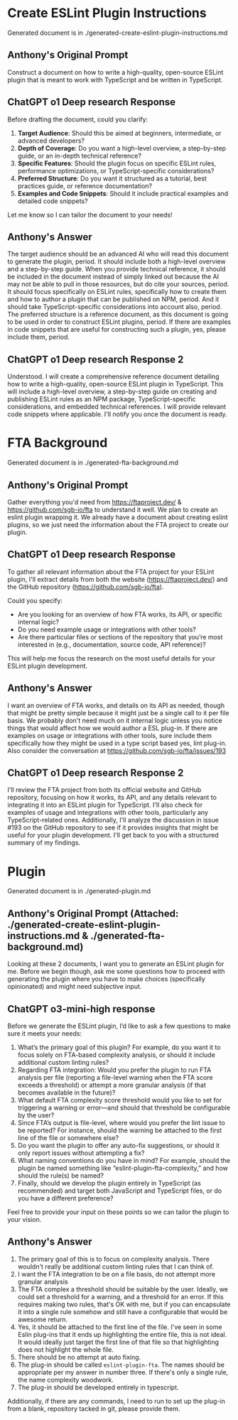 # Create ESLint Plugin Instructions

Generated document is in ./generated-create-eslint-plugin-instructions.md

## Anthony's Original Prompt

Construct a document on how to write a high-quality, open-source ESLint plugin that is meant to work with TypeScript and be written in TypeScript.

## ChatGPT o1 Deep research Response

Before drafting the document, could you clarify:

1. **Target Audience**: Should this be aimed at beginners, intermediate, or advanced developers?
2. **Depth of Coverage**: Do you want a high-level overview, a step-by-step guide, or an in-depth technical reference?
3. **Specific Features**: Should the plugin focus on specific ESLint rules, performance optimizations, or TypeScript-specific considerations?
4. **Preferred Structure**: Do you want it structured as a tutorial, best practices guide, or reference documentation?
5. **Examples and Code Snippets**: Should it include practical examples and detailed code snippets?

Let me know so I can tailor the document to your needs!

## Anthony's Answer

The target audience should be an advanced AI who will read this document to generate the plugin, period. It should include both a high-level overview and a step-by-step guide. When you provide technical reference, it should be included in the document instead of simply linked out because the AI may not be able to pull in those resources, but do cite your sources, period. It should focus specifically on ESLint rules, specifically how to create them and how to author a plugin that can be published on NPM, period. And it should take TypeScript-specific considerations into account also, period. The preferred structure is a reference document, as this document is going to be used in order to construct ESLint plugins, period. If there are examples in code snippets that are useful for constructing such a plugin, yes, please include them, period.

## ChatGPT o1 Deep research Response 2

Understood. I will create a comprehensive reference document detailing how to write a high-quality, open-source ESLint plugin in TypeScript. This will include a high-level overview, a step-by-step guide on creating and publishing ESLint rules as an NPM package, TypeScript-specific considerations, and embedded technical references. I will provide relevant code snippets where applicable. I'll notify you once the document is ready.

# FTA Background

Generated document is in ./generated-fta-background.md

## Anthony's Original Prompt

Gather everything you'd need from https://ftaproject.dev/ & https://github.com/sgb-io/fta to understand it well. We plan to create an eslint plugin wrapping it. We already have a document about creating eslint plugins, so we just need the information about the FTA project to create our plugin.

## ChatGPT o1 Deep research Response

To gather all relevant information about the FTA project for your ESLint plugin, I'll extract details from both the website (https://ftaproject.dev/) and the GitHub repository (https://github.com/sgb-io/fta).

Could you specify:

- Are you looking for an overview of how FTA works, its API, or specific internal logic?
- Do you need example usage or integrations with other tools?
- Are there particular files or sections of the repository that you’re most interested in (e.g., documentation, source code, API reference)?

This will help me focus the research on the most useful details for your ESLint plugin development.

## Anthony's Answer

I want an overview of FTA works, and details on its API as needed, though that might be pretty simple because it might just be a single call to it per file basis. We probably don't need much on it internal logic unless you notice things that would affect how we would author a ESL plug-in. If there are examples on usage or integrations with other tools, sure include them specifically how they might be used in a type script based yes, lint plug-in. Also consider the conversation at https://github.com/sgb-io/fta/issues/193

## ChatGPT o1 Deep research Response 2

I'll review the FTA project from both its official website and GitHub repository, focusing on how it works, its API, and any details relevant to integrating it into an ESLint plugin for TypeScript. I'll also check for examples of usage and integrations with other tools, particularly any TypeScript-related ones. Additionally, I'll analyze the discussion in issue #193 on the GitHub repository to see if it provides insights that might be useful for your plugin development. I'll get back to you with a structured summary of my findings.

# Plugin

Generated document is in ./generated-plugin.md

## Anthony's Original Prompt (Attached: ./generated-create-eslint-plugin-instructions.md & ./generated-fta-background.md)

Looking at these 2 documents, I want you to generate an ESLint plugin for me. Before we begin though, ask me some questions how to proceed with generating the plugin where you have to make choices (specifically opinionated) and might need subjective input.

## ChatGPT o3-mini-high response

Before we generate the ESLint plugin, I’d like to ask a few questions to make sure it meets your needs:

1. What’s the primary goal of this plugin? For example, do you want it to focus solely on FTA-based complexity analysis, or should it include additional custom linting rules?
2. Regarding FTA integration: Would you prefer the plugin to run FTA analysis per file (reporting a file-level warning when the FTA score exceeds a threshold) or attempt a more granular analysis (if that becomes available in the future)?
3. What default FTA complexity score threshold would you like to set for triggering a warning or error—and should that threshold be configurable by the user?
4. Since FTA’s output is file-level, where would you prefer the lint issue to be reported? For instance, should the warning be attached to the first line of the file or somewhere else?
5. Do you want the plugin to offer any auto-fix suggestions, or should it only report issues without attempting a fix?
6. What naming conventions do you have in mind? For example, should the plugin be named something like “eslint-plugin-fta-complexity,” and how should the rule(s) be named?
7. Finally, should we develop the plugin entirely in TypeScript (as recommended) and target both JavaScript and TypeScript files, or do you have a different preference?

Feel free to provide your input on these points so we can tailor the plugin to your vision.

## Anthony's Answer

1. The primary goal of this is to focus on complexity analysis. There wouldn't really be additional custom linting rules that I can think of.
2. I want the FTA integration to be on a file basis, do not attempt more granular analysis
3. The FTA complex a threshold should be suitable by the user. Ideally, we could set a threshold for a warning, and a threshold for an error. If this requires making two rules, that's OK with me, but if you can encapsulate it into a single rule somehow and still have a configurable that would be awesome return.
4. Yes, it should be attached to the first line of the file. I've seen in some Eslin plug-ins that it ends up highlighting the entire file, this is not ideal. It would ideally just target the first line of that file so that highlighting does not highlight the whole file.
5. There should be no attempt at auto fixing.
6. The plug-in should be called `eslint-plugin-fta`. The names should be appropriate per my answer in number three. If there's only a single rule, the name complexity woodwork.
7. The plug-in should be developed entirely in typescript.

Additionally, if there are any commands, I need to run to set up the plug-in from a blank, repository tacked in git, please provide them.
